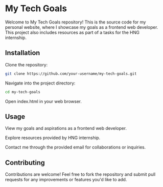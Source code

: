 # My Tech Goals

Welcome to My Tech Goals repository! This is the source code for my personal website, where I showcase my goals as a frontend web developer. This project also includes resources as part of a tasks for the HNG internship.

## Installation

Clone the repository:


```bash
git clone https://github.com/your-username/my-tech-goals.git
```

Navigate into the project directory:

```bash
cd my-tech-goals
```
Open index.html in your web browser.


## Usage

View my goals and aspirations as a frontend web developer.

Explore resources provided by HNG internship.

Contact me through the provided email for collaborations or inquiries.

## Contributing

Contributions are welcome! Feel free to fork the repository and submit pull requests for any improvements or features you'd like to add.
